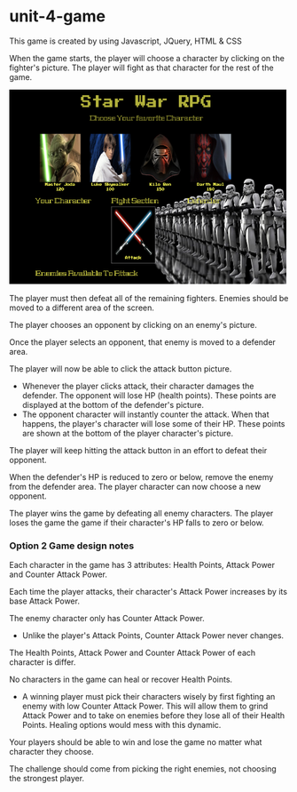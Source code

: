 # unit-4-game

This game is created by using Javascript, JQuery, HTML & CSS

When the game starts, the player will choose a character by clicking on the fighter's picture. The player will fight as that character for the rest of the game.

<img src = "assets/images/screen-shot.png" width = "500" height = "350">

The player must then defeat all of the remaining fighters. Enemies should be moved to a different area of the screen.

The player chooses an opponent by clicking on an enemy's picture.

Once the player selects an opponent, that enemy is moved to a defender area.

The player will now be able to click the attack button picture.
<ul>
<li>Whenever the player clicks attack, their character damages the defender. The opponent will lose HP (health points). These points are displayed at the bottom of the defender's picture.</li>

<li>The opponent character will instantly counter the attack. When that happens, the player's character will lose some of their HP. These points are shown at the bottom of the player character's picture.</li>
</ul>
The player will keep hitting the attack button in an effort to defeat their opponent.

When the defender's HP is reduced to zero or below, remove the enemy from the defender area. The player character can now choose a new opponent.

The player wins the game by defeating all enemy characters. The player loses the game the game if their character's HP falls to zero or below.

<h3>Option 2 Game design notes</h3>

Each character in the game has 3 attributes: Health Points, Attack Power and Counter Attack Power.

Each time the player attacks, their character's Attack Power increases by its base Attack Power. 

The enemy character only has Counter Attack Power. 
<ul>
  <li>Unlike the player's Attack Points, Counter Attack Power never changes.</li>
</ul>
The Health Points, Attack Power and Counter Attack Power of each character is differ.

No characters in the game can heal or recover Health Points. 
<ul>
<li>A winning player must pick their characters wisely by first fighting an enemy with low Counter Attack Power. This will allow them to grind Attack Power and to take on enemies before they lose all of their Health Points. Healing options would mess with this dynamic.</li>
</ul>

Your players should be able to win and lose the game no matter what character they choose. 

The challenge should come from picking the right enemies, not choosing the strongest player.


